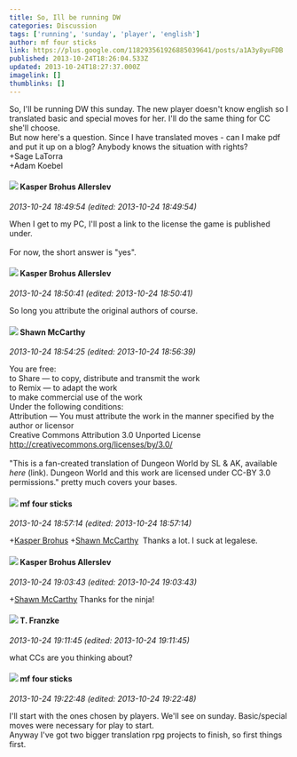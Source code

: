 ```yaml
---
title: So, Ill be running DW
categories: Discussion
tags: ['running', 'sunday', 'player', 'english']
author: mf four sticks
link: https://plus.google.com/118293561926885039641/posts/a1A3y8yuFDB
published: 2013-10-24T18:26:04.533Z
updated: 2013-10-24T18:27:37.000Z
imagelink: []
thumblinks: []
---
```


So, I&#39;ll be running DW this sunday. The new player doesn&#39;t know english so I translated basic and special moves for her. I&#39;ll do the same thing for CC she&#39;ll choose.<br />But now here&#39;s a question. Since I have translated moves - can I make pdf and put it up on a blog? Anybody knows the situation with rights?<br />+Sage LaTorra<br />+Adam Koebel
<div id='comment z12xfrljmtajhpdy504cglopfumoufmaij4'>
  <h4><img src='{{site.baseurl}}//images/avatars/110937611143261107555_photo.jpg'> Kasper Brohus Allerslev</h4>
      <p><cite>2013-10-24 18:49:54 (edited: 2013-10-24 18:49:54)</cite></p>
        <p>When I get to my PC, I&#39;ll post a link to the license the game is published under.<br /><br />For now, the short answer is &quot;yes&quot;.</p>
</div>
        

<div id='comment z12xfrljmtajhpdy504cglopfumoufmaij4'>
  <h4><img src='{{site.baseurl}}//images/avatars/110937611143261107555_photo.jpg'> Kasper Brohus Allerslev</h4>
      <p><cite>2013-10-24 18:50:41 (edited: 2013-10-24 18:50:41)</cite></p>
        <p>So long you attribute the original authors of course.</p>
</div>
        

<div id='comment z12xfrljmtajhpdy504cglopfumoufmaij4'>
  <h4><img src='{{site.baseurl}}//images/avatars/102955105542006385171_photo.jpg'> Shawn McCarthy</h4>
      <p><cite>2013-10-24 18:54:25 (edited: 2013-10-24 18:56:39)</cite></p>
        <p>You are free:<br />to Share — to copy, distribute and transmit the work<br />to Remix — to adapt the work<br />to make commercial use of the work<br />Under the following conditions:<br />Attribution — You must attribute the work in the manner specified by the author or licensor<br />Creative Commons Attribution 3.0 Unported License<br /><a href="http://creativecommons.org/licenses/by/3.0/" class="ot-anchor">http://creativecommons.org/licenses/by/3.0/</a><br /><br />&quot;This is a fan-created translation of Dungeon World by SL &amp; AK, available <i>here</i> (link). Dungeon World and this work are licensed under CC-BY 3.0 permissions.&quot; pretty much covers your bases.</p>
</div>
        

<div id='comment z12xfrljmtajhpdy504cglopfumoufmaij4'>
  <h4><img src='{{site.baseurl}}//images/avatars/118293561926885039641_photo.jpg'> mf four sticks</h4>
      <p><cite>2013-10-24 18:57:14 (edited: 2013-10-24 18:57:14)</cite></p>
        <p><span class="proflinkWrapper"><span class="proflinkPrefix">+</span><a class="proflink" href="https://plus.google.com/110937611143261107555" oid="110937611143261107555">Kasper Brohus</a></span> <span class="proflinkWrapper"><span class="proflinkPrefix">+</span><a class="proflink" href="https://plus.google.com/102955105542006385171" oid="102955105542006385171">Shawn McCarthy</a></span>  Thanks a lot. I suck at legalese.</p>
</div>
        

<div id='comment z12xfrljmtajhpdy504cglopfumoufmaij4'>
  <h4><img src='{{site.baseurl}}//images/avatars/110937611143261107555_photo.jpg'> Kasper Brohus Allerslev</h4>
      <p><cite>2013-10-24 19:03:43 (edited: 2013-10-24 19:03:43)</cite></p>
        <p><span class="proflinkWrapper"><span class="proflinkPrefix">+</span><a class="proflink" href="https://plus.google.com/102955105542006385171" oid="102955105542006385171">Shawn McCarthy</a></span> Thanks for the ninja!</p>
</div>
        

<div id='comment z12xfrljmtajhpdy504cglopfumoufmaij4'>
  <h4><img src='{{site.baseurl}}//images/avatars/110330901807759406775_photo.jpg'> T. Franzke</h4>
      <p><cite>2013-10-24 19:11:45 (edited: 2013-10-24 19:11:45)</cite></p>
        <p>what CCs are you thinking about?</p>
</div>
        

<div id='comment z12xfrljmtajhpdy504cglopfumoufmaij4'>
  <h4><img src='{{site.baseurl}}//images/avatars/118293561926885039641_photo.jpg'> mf four sticks</h4>
      <p><cite>2013-10-24 19:22:48 (edited: 2013-10-24 19:22:48)</cite></p>
        <p>I&#39;ll start with the ones chosen by players. We&#39;ll see on sunday. Basic/special moves were necessary for play to start.<br />Anyway I&#39;ve got two bigger translation rpg projects to finish, so first things first.</p>
</div>
        